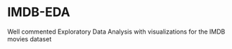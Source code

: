 # IMDB-EDA
Well commented Exploratory Data Analysis with visualizations for the IMDB movies dataset 
